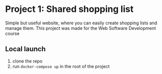 # Project 1: Shared shopping list

Simple but useful website, where you can easily create shopping lists and manage them.
This project was made for the Web Software Development course 

## Local launch

1. clone the repo
2. run `docker-compose up` in the root of the project
